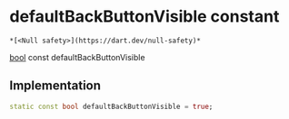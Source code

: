 


# defaultBackButtonVisible constant




    *[<Null safety>](https://dart.dev/null-safety)*


[bool](https://api.flutter.dev/flutter/dart-core/bool-class.html) const defaultBackButtonVisible
  







## Implementation

```dart
static const bool defaultBackButtonVisible = true;


```







